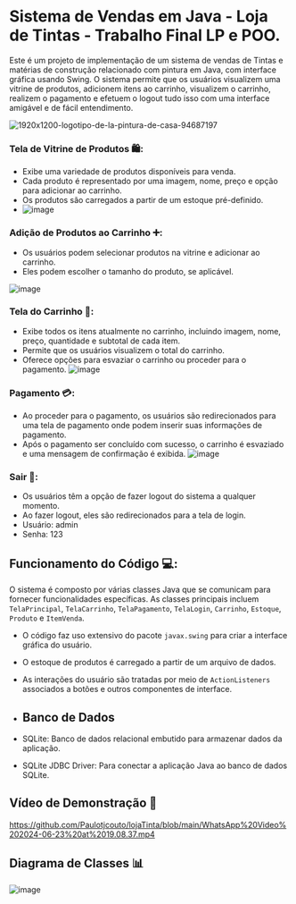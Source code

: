 # Sistema de Vendas em Java - Loja de Tintas  - Trabalho Final LP e POO.

Este é um projeto de implementação de um sistema de vendas de Tintas e matérias de construção relacionado com pintura em Java, com interface gráfica usando Swing. O sistema permite que os usuários visualizem uma vitrine de produtos, adicionem itens ao carrinho, visualizem o carrinho, realizem o pagamento e efetuem o logout tudo  isso com uma interface amigável e de fácil entendimento.

 
![1920x1200-logotipo-de-la-pintura-de-casa-94687197](https://github.com/Paulotjcouto/lojaTinta/assets/50954999/a856de3a-37cf-4ced-b089-525904576b5a)



### Tela de Vitrine de Produtos 🛍️:
 
- Exibe uma variedade de produtos disponíveis para venda.
- Cada produto é representado por uma imagem, nome, preço e opção para adicionar ao carrinho.
- Os produtos são carregados a partir de um estoque pré-definido.
- ![image](https://github.com/Paulotjcouto/lojaTinta/assets/50954999/385409dc-d1c3-44dd-98e1-75687a788fb5)


### Adição de Produtos ao Carrinho ➕:
- Os usuários podem selecionar produtos na vitrine e adicionar ao carrinho.
- Eles podem escolher o tamanho do produto, se aplicável.

  
 ![image](https://github.com/Paulotjcouto/lojaTinta/assets/50954999/8307e7df-04d8-4cc5-99a3-f2103d164460)


### Tela do Carrinho 🛒:
- Exibe todos os itens atualmente no carrinho, incluindo imagem, nome, preço, quantidade e subtotal de cada item.
- Permite que os usuários visualizem o total do carrinho.
- Oferece opções para esvaziar o carrinho ou proceder para o pagamento.
 ![image](https://github.com/Paulotjcouto/lojaTinta/assets/50954999/f5a9a709-22e1-43c9-b1dc-0714ae115f4b)


### Pagamento 💳:
- Ao proceder para o pagamento, os usuários são redirecionados para uma tela de pagamento onde podem inserir suas informações de pagamento.
- Após o pagamento ser concluído com sucesso, o carrinho é esvaziado e uma mensagem de confirmação é exibida.
 ![image](https://github.com/Paulotjcouto/lojaTinta/assets/50954999/e449c8f9-e360-42b1-b5f3-2290e03f4417)


 

### Sair 🔐:
- Os usuários têm a opção de fazer logout do sistema a qualquer momento.
- Ao fazer logout, eles são redirecionados para a tela de login.
- Usuário: admin
- Senha: 123

## Funcionamento do Código 💻:
O sistema é composto por várias classes Java que se comunicam para fornecer funcionalidades específicas. As classes principais incluem `TelaPrincipal`, `TelaCarrinho`, `TelaPagamento`, `TelaLogin`, `Carrinho`, `Estoque`, `Produto` e `ItemVenda`.

- O código faz uso extensivo do pacote `javax.swing` para criar a interface gráfica do usuário.
- O estoque de produtos é carregado a partir de um arquivo de dados.
- As interações do usuário são tratadas por meio de `ActionListeners` associados a botões e outros componentes de interface.

- ## Banco de Dados
- SQLite: Banco de dados relacional embutido para armazenar dados da aplicação.
- SQLite JDBC Driver: Para conectar a aplicação Java ao banco de dados SQLite.

## Vídeo de Demonstração 🎥
https://github.com/Paulotjcouto/lojaTinta/blob/main/WhatsApp%20Video%202024-06-23%20at%2019.08.37.mp4
## Diagrama de Classes 📊
![image](https://github.com/Paulotjcouto/lojaTinta/assets/50954999/5c728102-33c7-4d10-8d74-17de482ecd39)

